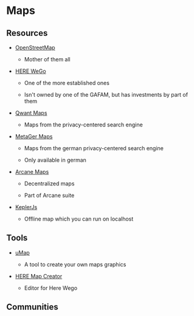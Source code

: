 # Maps

## Resources

* [OpenStreetMap](https://www.openstreetmap.org)
  
  * Mother of them all

* [HERE WeGo](https://wego.here.com)
  
  * One of the more established ones
  
  * Isn't owned by one of the GAFAM, but has investments by part of them

* [Qwant Maps](https://www.qwant.com)
  
  * Maps from the privacy-centered search engine

* [MetaGer Maps](https://maps.metager.de)
  
  * Maps from the german privacy-centered search engine
  
  * Only available in german

* [Arcane Maps](https://arcanemaps.com)
  
  * Decentralized maps
  
  * Part of Arcane suite

* [KeplerJs](https://docs.keplerjs.io)
  
  * Offline map which you can run on localhost

## Tools

* [uMap](https://umap.openstreetmap.fr)
  
  * A tool to create your own maps graphics

* [HERE Map Creator](https://mapcreator.here.com)
  
  * Editor for Here Wego

## Communities

